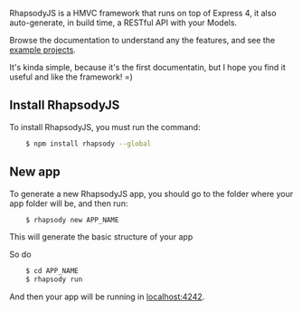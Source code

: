 RhapsodyJS is a HMVC framework that runs on top of Express 4, it also auto-generate, in build time, a RESTful API with your Models.

Browse the documentation to understand any the features, and see the [example projects](https://github.com/rhapsodyjs/RhapsodyJS-examples).

It's kinda simple, because it's the first documentatin, but I hope you find it useful and like the framework! =)

## Install RhapsodyJS

To install RhapsodyJS, you must run the command:

```sh
    $ npm install rhapsody --global 
```

## New app

To generate a new RhapsodyJS app, you should go to the folder where your app folder will be, and then run:

```sh
    $ rhapsody new APP_NAME
```

This will generate the basic structure of your app

So do

```sh
    $ cd APP_NAME
    $ rhapsody run
```

And then your app will be running in [localhost:4242](http://localhost:4242).